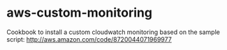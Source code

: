 # aws-custom-monitoring
Cookbook to install a custom cloudwatch monitoring based on the sample script: http://aws.amazon.com/code/8720044071969977
